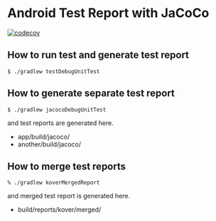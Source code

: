 # Android Test Report with JaCoCo

[![codecov](https://codecov.io/github/okuzawats/android-jacoco-test-report/graph/badge.svg?token=F4OY18XUV4)](https://codecov.io/github/okuzawats/android-jacoco-test-report)

## How to run test and generate test report

```console
$ ./gradlew testDebugUnitTest
```

## How to generate separate test report

```console
$ ./gradlew jacocoDebugUnitTest
```

and test reports are generated here.

- app/build/jacoco/
- another/build/jacoco/

## How to merge test reports

```console
% ./gradlew koverMergedReport
```

and merged test report is generated here.

- build/reports/kover/merged/
